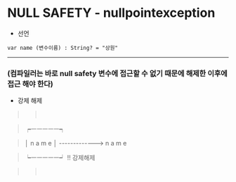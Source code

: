 # NULL SAFETY - nullpointexception

* 선언

```
var name (변수이름) : String? = "상원"
```

---

### (컴파일러는 바로 null safety 변수에 접근할 수 없기 때문에 해제한 이후에 접근 해야 한다)

* 강제 해제

>>       

>  ┍ㅡㅡㅡㅡㅡ┑

>  │ n a m e │  ------------->  n a m e

>  ┕ㅡㅡㅡㅡㅡ┙   !! 강제해제

>>       
